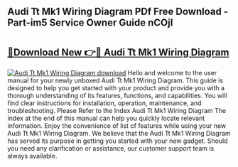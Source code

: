 ## Audi Tt Mk1 Wiring Diagram PDf Free Download - Part-im5 Service Owner Guide nCOjI

# <h2><a href="http://dfovf1.blite.top/?on=Audi+Tt+Mk1+Wiring+Diagram">🔗Download New 👉🔴 Audi Tt Mk1 Wiring Diagram</a></h2>

[![Audi Tt Mk1 Wiring Diagram download](https://i.imgur.com/lujVjoI.png)](http://dfovf1.blite.top/?on=Audi+Tt+Mk1+Wiring+Diagram)
Hello and welcome to the user manual for your newly unboxed Audi Tt Mk1 Wiring Diagram. This guide is designed to help you get started with your product and provide you with a thorough understanding of its features, functions, and capabilities. You will find clear instructions for installation, operation, maintenance, and troubleshooting. Please Refer to the Index Audi Tt Mk1 Wiring Diagram The index at the end of this manual can help you quickly locate relevant information. Enjoy the convenience of list of features while using your new Audi Tt Mk1 Wiring Diagram. We believe that the Audi Tt Mk1 Wiring Diagram has served its purpose in getting you started with your new gadget. Should you need any clarification or assistance, our customer support team is always available.
